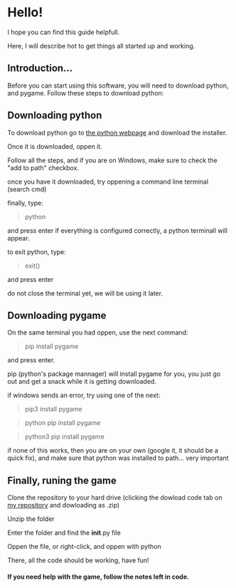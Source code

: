 # Hello!

I hope you can find this guide helpfull.

Here, I will describe hot to get things all started up and working.

## Introduction...

Before you can start using this software, you will need to download python, and pygame. Follow these steps to download python:

## Downloading python

To download python go to [the python webpage](https://www.python.org/downloads/) and download the installer. 

Once it is downloaded, oppen it. 

Follow all the steps, and if you are on Windows, make sure to check the "add to path" checkbox.


once you have it downloaded, try oppening a command line terminal (search cmd)

finally, type:

>python

and press enter
if everything is configured correctly, a python terminall will appear.

to exit python, type:

>exit()

and press enter

do not close the terminal yet, we will be using it later.

## Downloading pygame

On the same terminal you had oppen, use the next command:

>pip install pygame

and press enter.

pip (python's package mannager) will install pygame for you, you just go out and get a snack while it is getting downloaded.

if windows sends an error, try using one of the next:

>pip3 install pygame

>python pip install pygame

>python3 pip install pygame

if none of this works, then you are on your own (google it, it should be a quick fix), and make sure that python was installed to path... very important

## Finally, runing the game

Clone the repository to your hard drive (clicking the dowload code tab on [my repository](https://github.com/MrDrHax/Learning-to-code-in-Python) and dowloading as .zip)

Unzip the folder

Enter the folder and find the __init__.py file

Oppen the file, or right-click, and oppen with python

There, all the code should be working, have fun!

#### If you need help with the game, follow the notes left in code. 